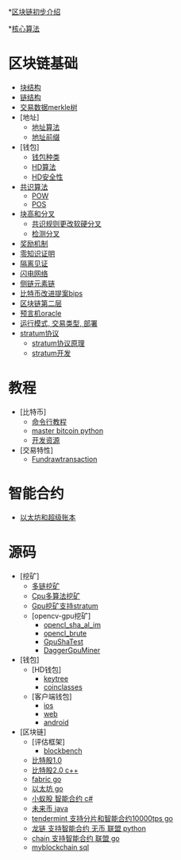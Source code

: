 *[区块链初步介绍](knowledge/turial.md)

*[核心算法](knowledge/kernel.md)

# 区块链基础 
-  [块结构](knowledge/struct.md)
-  [链结构](knowledge/chainstruct.md)
-  [交易数据merkle树](knowledge/transaction.md)
-  [地址]
    -  [地址算法](knowledge/walletaddress.md)
    -  [地址前缀](https://en.bitcoin.it/wiki/List_of_address_prefixes)
-  [钱包]
    -  [钱包种类](knowledge/category.md)
    -  [HD算法](knowledge/hd.md)
    -  [HD安全性](knowledge/hdsafe.md)
-  [共识算法](knowledge/consimple.md)
    -  [POW](knowledge/pow.md)
    -  [POS](knowledge/pos.md)
-  [块高和分叉](knowledge/blockheight.md)
    -  [共识规则更改软硬分叉](knowledge/con.md)
    -  [检测分叉](knowledge/fenchadetect.md)
-  [奖励机制](knowledge/reward.md)
-  [零知识证明](knowledge/zero.md)
-  [隔离见证](knowledge/ge.md)
-  [闪电网络](knowledge/lighting.md)
-  [侧链元素链](knowledge/celian.md)
-  [比特币改进提案bips](https://github.com/bitcoin/bips)
-  [区块链第二层](knowledge/secondlayer.md)
-  [预言机oracle](knowledge/yuyanji.md)
-  [运行模式, 交易类型, 部署](knowledge/mode.md)
-  [stratum协议](https://slushpool.com/help/manual/stratum-protocol#download)
    -  [stratum协议原理](http://blog.csdn.net/taifei/article/details/73322595)
    -  [stratum开发](https://www.jianshu.com/p/7b068d874244)

# 教程
- [比特币]
    -  [命令行教程](https://github.com/ChristopherA/Learning-Bitcoin-from-the-Command-Line)
    -  [master bitcoin python](https://github.com/bitcoinbook/bitcoinbook)
    -  [开发资源](https://github.com/ChristopherA/Blockchain-Developer-Resources)
- [交易特性]
    -  [Fundrawtransaction](https://bitcoincore.org/en/releases/0.14.0/)
    
# 智能合约
-  [以太坊和超级账本](knowledge/compare.md)

# 源码
- [挖矿]
    - [多链挖矿](https://github.com/luke-jr/bfgminer/)
    - [Cpu多算法挖矿](https://github.com/lucasjones/cpuminer-multi)
    - [Gpu挖矿支持stratum](https://github.com/Bufius/vertminer-gpu)
    - [opencv-gpu挖矿]
        - [opencl_sha_al_im](https://github.com/Fruneng/opencl_sha_al_im)
        - [opencl_brute](https://github.com/bkerler/opencl_brute)
        - [GpuShaTest](https://github.com/jonano614/GpuShaTest/)
        - [DaggerGpuMiner](https://github.com/jonano614/DaggerGpuMiner)
 - [钱包]
     - [HD钱包]
         - [keytree](https://github.com/stequald/KeyTree-qt/tree/master/keytree-qt)
         - [coinclasses](https://github.com/stequald/CoinClasses)
     - [客户端钱包]
         - [ios](https://github.com/arcbit/arcbit-ios)
         - [web](https://github.com/arcbit/arcbit-web)
         - [android](https://github.com/arcbit/arcbit-android)
 - [区块链]
     - [评估框架]
         - [blockbench](knowledge/valuable.md)
     - [比特股1.0](https://github.com/bytemaster/bitshares)
     - [比特股2.0 c++](http://github.com/bitshares)
     - [fabric go](https://github.com/hyperledger/fabric)
     - [以太坊 go](https://github.com/ethereum/)
     - [小蚁股 智能合约 c#](https://github.com/antshares/antshares)
     - [未来币 java](https://bitbucket.org/JeanLucPicard/nxt/overview)
     - [tendermint 支持分片和智能合约10000tps go](https://github.com/tendermint/tendermint)
     - [龙链 支持智能合约 无币 联盟 python](https://github.com/dragonchain/dragonchain)
     - [chain 支持智能合约 联盟 go](https://github.com/chain/chain)
     - [myblockchain sql](https://github.com/myblockchain/myblockchain)
     
         

